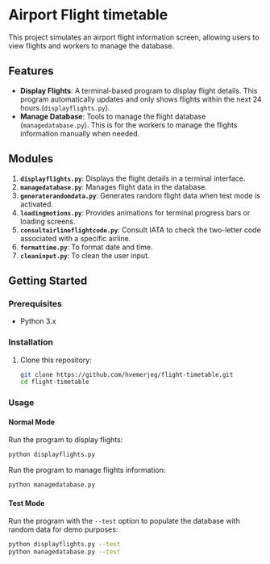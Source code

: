 # Airport Flight timetable
This project simulates an airport flight information screen, allowing users to view flights and workers to manage the database.

## Features
- **Display Flights**: A terminal-based program to display flight details. This program automatically updates and only shows flights within the next 24 hours.(`displayflights.py`).
- **Manage Database**: Tools to manage the flight database (`managedatabase.py`). This is for the workers to manage the flights information manually when needed.

## Modules
1. **`displayflights.py`**: Displays the flight details in a terminal interface.
2. **`managedatabase.py`**: Manages flight data in the database.
3. **`generaterandomdata.py`**: Generates random flight data when test mode is activated.
4. **`loadingmotions.py`**: Provides animations for terminal progress bars or loading screens.
5. **`consultairlineflightcode.py`**: Consult IATA to check the two-letter code associated with a specific airline.
6. **`formattime.py`**: To format date and time.
7. **`cleaninput.py`**: To clean the user input.

## Getting Started

### Prerequisites
- Python 3.x

### Installation
1. Clone this repository:  
   ```bash
   git clone https://github.com/hvemerjeg/flight-timetable.git
   cd flight-timetable 
   ```
### Usage
#### Normal Mode
Run the program to display flights:
```bash
python displayflights.py
```

Run the program to manage flights information:
```bash
python managedatabase.py
```

#### Test Mode
Run the program with the `--test` option to populate the database with random data for demo purposes:
```bash
python displayflights.py --test
python managedatabase.py --test
```
